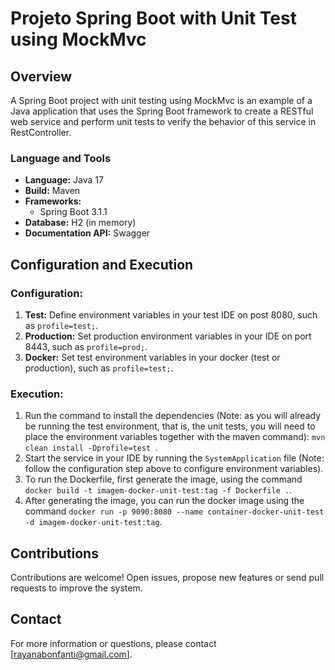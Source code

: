 # Projeto Spring Boot with Unit Test using MockMvc

## Overview

A Spring Boot project with unit testing using MockMvc is an example of a Java application that uses the Spring Boot framework to create a RESTful web service and perform unit tests to verify the behavior of this service in RestController.

### Language and Tools

- **Language:** Java 17
- **Build:** Maven
- **Frameworks:**
    - Spring Boot 3.1.1
- **Database:** H2 (in memory)
- **Documentation API:** Swagger

## Configuration and Execution

### Configuration:

1. **Test:** Define environment variables in your test IDE on post 8080, such as `profile=test;`.
2. **Production:** Set production environment variables in your IDE on port 8443, such as `profile=prod;`.
3. **Docker:** Set test environment variables in your docker (test or production), such as `profile=test;`.
   
### Execution:

1. Run the command to install the dependencies (Note: as you will already be running the test environment, that is, the unit tests, you will need to place the environment variables together with the maven command): `mvn clean install -Dprofile=test `.
2. Start the service in your IDE by running the `SystemApplication` file (Note: follow the configuration step above to configure environment variables).
4. To run the Dockerfile, first generate the image, using the command `docker build -t imagem-docker-unit-test:tag -f Dockerfile .`.
5. After generating the image, you can run the docker image using the command `docker run -p 9090:8080 --name container-docker-unit-test -d imagem-docker-unit-test:tag`.

## Contributions

Contributions are welcome! Open issues, propose new features or send pull requests to improve the system.

## Contact

For more information or questions, please contact [rayanabonfanti@gmail.com].
